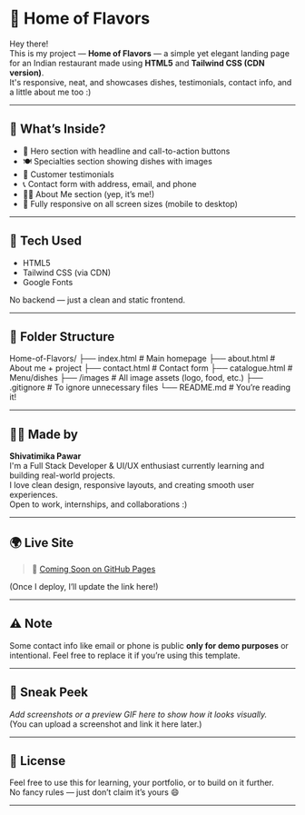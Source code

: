 # 🍛 Home of Flavors

Hey there!  
This is my project — **Home of Flavors** — a simple yet elegant landing page for an Indian restaurant made using **HTML5** and **Tailwind CSS (CDN version)**.  
It's responsive, neat, and showcases dishes, testimonials, contact info, and a little about me too :)

---

## 🚀 What’s Inside?

- 🎯 Hero section with headline and call-to-action buttons
- 🍽️ Specialties section showing dishes with images
- 💬 Customer testimonials
- 📞 Contact form with address, email, and phone
- 🧑‍💻 About Me section (yep, it’s me!)
- 📱 Fully responsive on all screen sizes (mobile to desktop)

---

## 🔧 Tech Used

- HTML5  
- Tailwind CSS (via CDN)  
- Google Fonts  

No backend — just a clean and static frontend.

---

## 📁 Folder Structure
Home-of-Flavors/
├── index.html # Main homepage
├── about.html # About me + project
├── contact.html # Contact form
├── catalogue.html # Menu/dishes
├── /images # All image assets (logo, food, etc.)
├── .gitignore # To ignore unnecessary files
└── README.md # You’re reading it!

---

## 👩‍💻 Made by

**Shivatimika Pawar**  
I'm a Full Stack Developer & UI/UX enthusiast currently learning and building real-world projects.  
I love clean design, responsive layouts, and creating smooth user experiences.  
Open to work, internships, and collaborations :)

---

## 🌍 Live Site

> 🔗 [Coming Soon on GitHub Pages](#)

(Once I deploy, I’ll update the link here!)

---

## ⚠️ Note

Some contact info like email or phone is public **only for demo purposes** or intentional. Feel free to replace it if you’re using this template.

---

## 📸 Sneak Peek

_Add screenshots or a preview GIF here to show how it looks visually._  
(You can upload a screenshot and link it here later.)

---

## 📜 License

Feel free to use this for learning, your portfolio, or to build on it further.  
No fancy rules — just don’t claim it’s yours 😄

---
